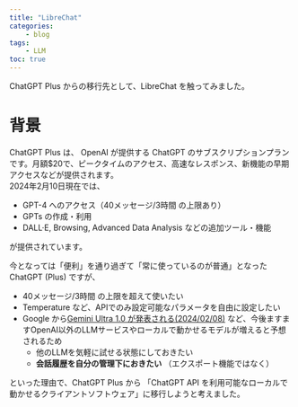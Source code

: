 ```yaml
---
title: "LibreChat"
categories:
    - blog
tags:
    - LLM
toc: true
---
```


ChatGPT Plus からの移行先として、LibreChat を触ってみました。

# 背景

ChatGPT Plus は、 OpenAI が提供する ChatGPT のサブスクリプションプランです。月額$20で、ピークタイムのアクセス、高速なレスポンス、新機能の早期アクセスなどが提供されます。  
2024年2月10日現在では、

* GPT-4 へのアクセス（40メッセージ/3時間 の上限あり）
* GPTs の作成・利用
* DALL·E, Browsing, Advanced Data Analysis などの追加ツール・機能

が提供されています。

今となっては「便利」を通り過ぎて「常に使っているのが普通」となった ChatGPT (Plus) ですが、

* 40メッセージ/3時間 の上限を超えて使いたい
* Temperature など、APIでのみ設定可能なパラメータを自由に設定したい
* Google から[Gemini Ultra 1.0 が発表される(2024/02/08)](https://japan.googleblog.com/2024/02/bard-gemini-ultra-10-gemini.html) など、今後ますますOpenAI以外のLLMサービスやローカルで動かせるモデルが増えると予想されるため
  * 他のLLMを気軽に試せる状態にしておきたい
  * **会話履歴を自分の管理下におきたい** （エクスポート機能ではなく）

といった理由で、ChatGPT Plus から 「ChatGPT API を利用可能なローカルで動かせるクライアントソフトウェア」に移行しようと考えました。
